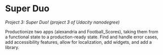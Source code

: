 # Super Duo
*Project 3: Super Duo! (project 3 of Udacity nanodegree)*

Productionize two apps (alexandria and Football_Scores), taking them from a functional state to a production-ready state. Find and handle error cases, add accessibility features, allow for localization, add widgets, and add a library.
